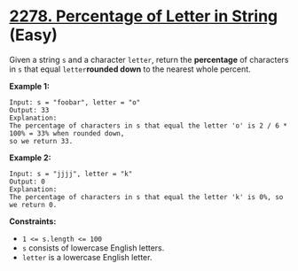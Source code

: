 # [2278. Percentage of Letter in String][link] (Easy)

[link]: https://leetcode.com/problems/percentage-of-letter-in-string/

Given a string `s` and a character `letter`, return the **percentage** of characters in  `s` that
equal  `letter`**rounded down** to the nearest whole percent.

**Example 1:**

```
Input: s = "foobar", letter = "o"
Output: 33
Explanation:
The percentage of characters in s that equal the letter 'o' is 2 / 6 * 100% = 33% when rounded down,
so we return 33.
```

**Example 2:**

```
Input: s = "jjjj", letter = "k"
Output: 0
Explanation:
The percentage of characters in s that equal the letter 'k' is 0%, so we return 0.
```

**Constraints:**

- `1 <= s.length <= 100`
- `s` consists of lowercase English letters.
- `letter` is a lowercase English letter.
